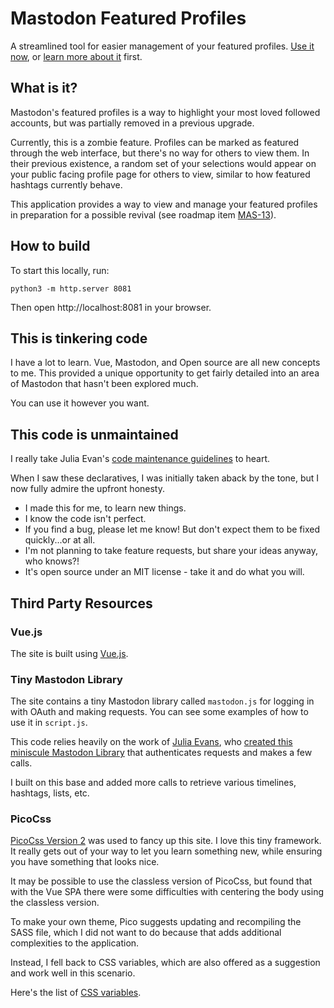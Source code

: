 # Mastodon Featured Profiles

A streamlined tool for easier management of your featured profiles. [Use it now](https://featured-profiles.box464.com), or [learn more about it](https://box464.com/featured-profiles) first.

## What is it?

Mastodon's featured profiles is a way to highlight your most loved followed accounts, but was partially removed in a previous upgrade.

Currently, this is a zombie feature. Profiles can be marked as featured through the web interface, but there's no way for others to view them. In their previous existence, a random set of your selections would appear on your public facing profile page for others to view, similar to how featured hashtags currently behave.

This application provides a way to view and manage your featured profiles in preparation for a possible revival (see roadmap item [MAS-13](https://joinmastodon.org/roadmap)).

## How to build

To start this locally, run:

```
python3 -m http.server 8081
```

Then open http://localhost:8081 in your browser.

## This is tinkering code

I have a lot to learn. Vue, Mastodon, and Open source are all new concepts to me. This provided a unique opportunity to get fairly detailed into an area of Mastodon that hasn't been explored much. 

You can use it however you want.

## This code is unmaintained 
I really take Julia Evan's [code maintenance guidelines](https://github.com/jvns/mastodon-threaded-replies#this-code-is-unmaintained) to heart.

When I saw these declaratives, I was initially taken aback by the tone, but I now fully admire the upfront honesty.

* I made this for me, to learn new things.
* I know the code isn't perfect.
* If you find a bug, please let me know! But don't expect them to be fixed quickly...or at all.
* I'm not planning to take feature requests, but share your ideas anyway, who knows?!
* It's open source under an MIT license - take it and do what you will.

## Third Party Resources

### Vue.js
The site is built using [Vue.js](https://vuejs.org/).

### Tiny Mastodon Library
The site contains a tiny Mastodon library called `mastodon.js` for logging in with
OAuth and making requests. You can see some examples of how to use it in `script.js`.

This code relies heavily on the work of [Julia Evans](https://mastodon.social/@b0rk), who [created this miniscule Mastodon Library](https://github.com/jvns/mastodon-threaded-replies#contains-a-tiny-mastodon-library) that authenticates requests and makes a few calls.

I built on this base and added more calls to retrieve various timelines, hashtags, lists, etc.

### PicoCss

[PicoCss Version 2](https://v2.picocss.com/docs/v2) was used to fancy up this site. I love this tiny framework. It really gets out of your way to let you learn something new, while ensuring you have something that looks nice.

It may be possible to use the classless version of PicoCss, but found that with the Vue SPA there were some difficulties with centering the body using the classless version.

To make your own theme, Pico suggests updating and recompiling the SASS file, which I did not want to do because that adds additional complexities to the application.

Instead, I fell back to CSS variables, which are also offered as a suggestion and work well in this scenario.

Here's the list of [CSS variables](https://v2.picocss.com/docs/css-variables).

